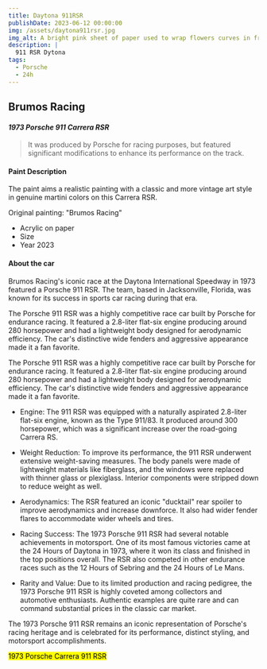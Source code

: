 ```yaml
---
title: Daytona 911RSR
publishDate: 2023-06-12 00:00:00
img: /assets/daytona911rsr.jpg
img_alt: A bright pink sheet of paper used to wrap flowers curves in front of rich blue background
description: |
  911 RSR Dytona
tags:
  - Porsche
  - 24h
---
```


##  Brumos Racing

#### *1973 Porsche 911 Carrera RSR* 

> It was produced by Porsche for racing purposes, but featured significant modifications to enhance its performance on the track.

####  Paint Description

The paint aims a realistic painting with a classic and more vintage art style in genuine martini colors on this Carrera RSR.  
    
  Original painting: "Brumos Racing"  

* Acrylic on paper 
* Size 
* Year 2023 

#### About the car

Brumos Racing's iconic race at the Daytona International Speedway in 1973 featured a Porsche 911 RSR. The team, based in Jacksonville, Florida, was known for its success in sports car racing during that era.

The Porsche 911 RSR was a highly competitive race car built by Porsche for endurance racing. It featured a 2.8-liter flat-six engine producing around 280 horsepower and had a lightweight body designed for aerodynamic efficiency. The car's distinctive wide fenders and aggressive appearance made it a fan favorite.

The Porsche 911 RSR was a highly competitive race car built by Porsche for endurance racing. It featured a 2.8-liter flat-six engine producing around 280 horsepower and had a lightweight body designed for aerodynamic efficiency. The car's distinctive wide fenders and aggressive appearance made it a fan favorite.

* Engine: The 911 RSR was equipped with a naturally aspirated 2.8-liter flat-six engine, known as the Type 911/83. It produced around 300 horsepower, which was a significant increase over the road-going Carrera RS.

* Weight Reduction: To improve its performance, the 911 RSR underwent extensive weight-saving measures. The body panels were made of lightweight materials like fiberglass, and the windows were replaced with thinner glass or plexiglass. Interior components were stripped down to reduce weight as well.

* Aerodynamics: The RSR featured an iconic "ducktail" rear spoiler to improve aerodynamics and increase downforce. It also had wider fender flares to accommodate wider wheels and tires.

* Racing Success: The 1973 Porsche 911 RSR had several notable achievements in motorsport. One of its most famous victories came at the 24 Hours of Daytona in 1973, where it won its class and finished in the top positions overall. The RSR also competed in other endurance races such as the 12 Hours of Sebring and the 24 Hours of Le Mans.

* Rarity and Value: Due to its limited production and racing pedigree, the 1973 Porsche 911 RSR is highly coveted among collectors and automotive enthusiasts. Authentic examples are quite rare and can command substantial prices in the classic car market.

The 1973 Porsche 911 RSR remains an iconic representation of Porsche's racing heritage and is celebrated for its performance, distinct styling, and motorsport accomplishments.

<mark>1973 Porsche Carrera 911 RSR</mark>
